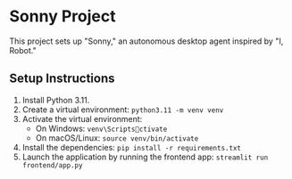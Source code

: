 # Sonny Project

This project sets up "Sonny," an autonomous desktop agent inspired by "I, Robot."

## Setup Instructions

1. Install Python 3.11.
2. Create a virtual environment: `python3.11 -m venv venv`
3. Activate the virtual environment:
   - On Windows: `venv\Scriptsctivate`
   - On macOS/Linux: `source venv/bin/activate`
4. Install the dependencies: `pip install -r requirements.txt`
5. Launch the application by running the frontend app: `streamlit run frontend/app.py`

